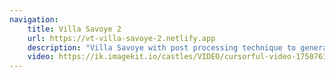 ```yaml
---
navigation:
    title: Villa Savoye 2
    url: https://vt-villa-savoye-2.netlify.app
    description: "Villa Savoye with post processing technique to generate edges"
    video: https://ik.imagekit.io/castles/VIDEO/cursorful-video-1750763327011.mp4?updatedAt=1750763360542
---
```

